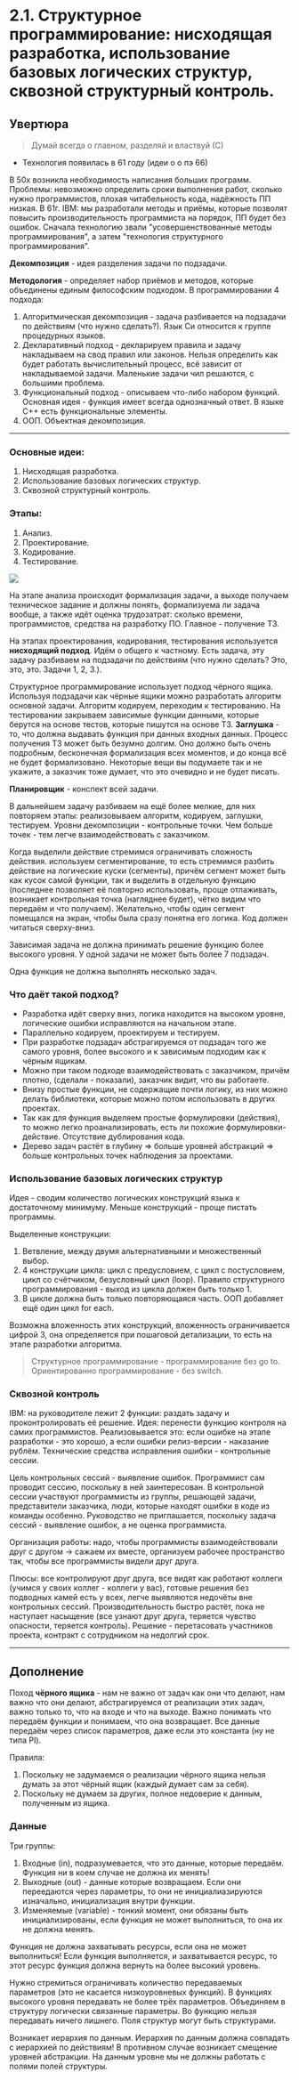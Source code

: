 # 2.1. Структурное программирование: нисходящая разработка, использование базовых логических структур, сквозной структурный контроль.

## Увертюра

> Думай всегда о главном, разделяй и властвуй (С)

* Технология появилась в 61 году (идеи о о пэ 66)

В 50х возникла необходимость написания больших программ. Проблемы: невозможно определить сроки выполнения работ, сколько нужно программистов, плохая читабельность кода, надёжность ПП низкая. В 61г. IBM: мы разработали методы и приёмы, которые позволят повысить производительность программиста на порядок, ПП будет без ошибок. Сначала технологию звали "усовершенствованные методы программирования", а затем "технология структурного программирования".

**Декомпозиция** - идея разделения задачи по подзадачи.

**Методология** - определяет набор приёмов и методов, которые объединены единым философским подходом. В программировании 4 подхода: 
1. Алгоритмическая декомпозиция - задача разбивается на подзадачи по действиям (что нужно сделать?). Язык Си относится к группе процедурных языков.
2. Декларативный подход - декларируем правила и задачу накладываем на свод правил или законов. Нельзя определить как будет работать вычислительный процесс, всё зависит от накладываемой задачи. Маленькие задачи чил решаются, с большими проблема. 
3. Функциональный подход - описываем что-либо набором функций. Основная идея - функция имеет всегда однозначный ответ. В языке С++ есть функциональные элементы.
4. ООП. Объектная декомпозиция.

***

### Основные идеи:
1. Нисходящая разработка.
2. Использование базовых логических структур.
3. Сквозной структурный контроль.

### Этапы:
1. Анализ.
2. Проектирование.
3. Кодирование.
4. Тестирование.

![](https://github.com/nafanasundukukrali/BMSTU_4_semester/blob/main/images/2_1_1.png)

На этапе анализа происходит формализация задачи, а выходе получаем техническое задание и должны понять, формализуема ли задача вообще, а также идёт оценка трудозатрат: сколько времени, программистов, средства на разработку ПО. Главное - получение ТЗ.

На этапах проектирования, кодирования, тестирования используется **нисходящий подход**. Идём о общего к частному. Есть задача, эту задачу разбиваем на подзадачи по действиям (что нужно сделать? Это, это, это. Задачи 1, 2, 3.). 

Структурное программирование использует подход чёрного ящика. Используя подзадачи как чёрные ящики можно разработать алгоритм основной задачи. Алгоритм кодируем, переходим к тестированию. На тестировании закрываем зависимые функции данными, которые берутся на основе тестов, которые пишутся на основе ТЗ. **Заглушка** - то, что должна выдавать функция при данных входных данных. Процесс получения ТЗ может быть безумно долгим. Оно должно быть очень подробным, бесконечная формализация всех моментов, и до конца всё не будет формализовано. Некоторые вещи вы подумаете так и не укажите, а заказчик тоже думает, что это очевидно и не будет писать. 

**Планировщик** - конспект всей задачи.

В дальнейшем задачу разбиваем на ещё более мелкие, для них повторяем этапы: реализовываем алгоритм, кодируем, заглушки, тестируем. Уровни декомпозиции - контрольные точки. Чем больше точек - тем легче взаимодействовать с заказчиком.

Когда выделили действие стремимся ограничивать сложность действия. используем сегментирование, то есть стремимся разбить действие на логические куски (сегменты), причём сегмент может быть как кусок самой функции, так и выделить в отдельную функцию (последнее позволяет её повторно использовать, проще отлаживать, возникает контрольная точка (нагляднее будет), чётко видим что передаём и что получаем). Желательно, чтобы один сегмент помещался на экран, чтобы была сразу понятна его логика. Код должен читаться сверху-вниз.

Зависимая задача не должна принимать решение функцию более высокого уровня.  У одной задачи не может быть более 7 подзадач.

Одна функция не должна выполнять несколько задач. 

### Что даёт такой подход?

* Разработка идёт сверху вниз, логика находится на высоком уровне, логические ошибки исправляются на начальном этапе. 
* Параллельно кодируем, проектируем и тестируем.
* При разработке подзадач абстрагируемся от подзадач того же самого уровня, более высокого и к зависимым подходим как к чёрным ящикам. 
* Можно при таком подходе взаимодействовать с заказчиком, причём плотно, (сделали - показали), заказчик видит, что вы работаете. 
* Внизу простые функции, не содержащие почти логику, из них можно делать библиотеки, которые можно потом использовать в других проектах.
* Так как для функция выделяем простые формулировки (действия), то можно легко проанализировать, есть ли похожие формулировки-действие. Отсутствие дублирования кода.
* Дерево задач растёт в глубину => больше уровней абстракций => больше контрольных точек наблюдения за проектами.

### Использование базовых логических структур

Идея - сводим количество логических конструкций языка к достаточному минимуму. Меньше конструкций - проще пистать программы.

Выделенные конструкции:
1. Ветвление, между двумя альтернативными и множественный выбор.
2. 4 конструкции цикла: цикл с предусловием, с цикл с постусловием, цикл со счётчиком, безусловный цикл (loop). Правило структурного программирования - выход из цикла должен быть только 1. 
3. В цикле должна быть только повторяющаяся часть. ООП добавляет ещё один цикл for each.

Возможна вложенность этих конструкций, вложенность ограничивается цифрой 3, она определяется при пошаговой детализации, то есть на этапе разработки алгоритма.

> Структурное программирование - программирование без go to. Ориентированно программирование - без switch.

### Сквозной контроль

IBM: на руководителе лежит 2 функции: раздать задачу и проконтролировать её решение. Идея: перенести функцию контроля на самих программистов. Реализовывается это: если ошибке на этапе разработки - это хорошо, а если ошибки релиз-версии - наказание рублём. Технические средства исправления ошибки - контрольные сессии. 

Цель контрольных сессий - выявление ошибок. Программист сам проводит сессию, поскольку в ней заинтересован. В контрольной сессии участвуют программисты из группы, решающей задачи, представители заказчика, люди, которые находят ошибки в коде из команды особенно. Руководство не приглашается, поскольку задача сессий - выявление ошибок, а не оценка программиста. 

Организация работы: надо, чтобы программисты взаимодействовали друг с другом -> сажаем их вместе, организуем рабочее пространство так, чтобы все программисты видели друг друга. 

Плюсы: все контролируют друг друга, все видят как работают коллеги (учимся у своих коллег - коллеги у вас), готовые решения без подводных камей есть у всех, легче выявляются недочёты вне контрольных сессий. Производительность быстро растёт, пока не наступает насыщение (все узнают друг друга, теряется чувство опасности, теряется контроль). Решение - перетасовать участников проекта, контракт с сотрудником на недолгий срок. 

***

## Дополнение

Поход **чёрного ящика** - нам не важно от задач как они что делают, нам важно что они делают, абстрагируемся от реализации этих задач, важно только то, что на входе и что на выходе. Важно понимать что передаём функции и понимаем, что она возвращает. Все данные передаём через список параметров, даже если это константа (ну не типа PI). 

Правила: 

1. Поскольку не задумаемся о реализации чёрного ящика нельзя думать за этот чёрный ящик (каждый думает сам за себя).
2. Поскольку не думаем за других, полное недоверие к данным, полученным из ящика. 

### Данные

Три группы:
1. Входные (in), подразумевается, что это данные, которые передаём. Функция ни в коем случае не должна их менять!
2. Выходные (out) - данные которые возвращаем. Если они переедаются через параметры, то они не инициалиазируются изначально, инициализация внутри функции.
3. Изменяемые (variable) - тонкий момент, они обязаны быть инициализированы, если функция не может выполниться, то она их не должна менять.

Функция не должна захватывать ресурсы, если она не может выполниться! Если функция выполняется, и захватывается ресурс, то этот ресурс функция должна вернуть на более высокий уровень. 

Нужно стремиться ограничивать количество передаваемых параметров (это не касается низкоуровневых функций). В функциях высокого уровня передавать не более трёх параметров. Объединяем в структуру логически связанные параметры. Во функцию нельзя передавать ничего лишнего. 
Поля структур могут быть структурами. 

Возникает иерархия по данным. Иерархия по данным должна совпадать с иерархией по действиям! В противном случае возникает смещение уровней абстракции. На данным уровне мы не должны работать с полями полей структуры. 